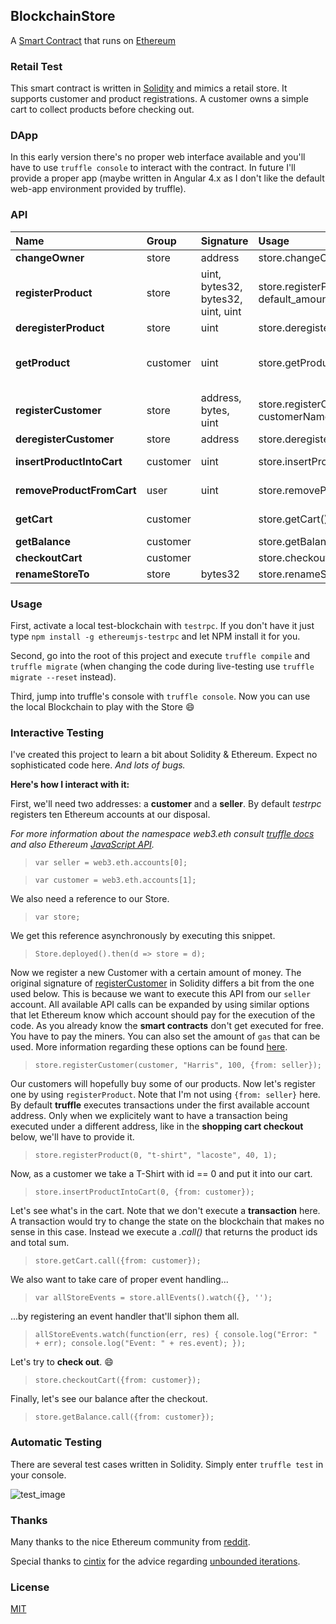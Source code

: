 ## BlockchainStore

A [Smart Contract](https://github.com/brakmic/BlockchainStore/blob/master/contracts/Store.sol) that runs on [Ethereum](https://www.ethereum.org/)

### Retail Test

This smart contract is written in [Solidity](https://solidity.readthedocs.io/en/develop/) and mimics a retail store. It supports customer and product registrations. A customer owns a simple cart to collect products before checking out.

### DApp

In this early version there's no proper web interface available and you'll have to use `truffle console` to interact with the contract. In future I'll provide a proper app (maybe written in Angular 4.x as I don't like the default web-app environment provided by truffle).

### API

| Name  | Group  | Signature  | Usage  | Returns |
|:-|:-|:-|:-|---|
| **changeOwner**  | store  | address   | store.changeOwner(new_orner_address)  | **bool**  |
| **registerProduct**   | store  | uint, bytes32, bytes32, uint, uint   | store.registerProduct(id, name, description, price, default_amount)   | **bool** |
| **deregisterProduct**   | store   | uint   | store.deregisterProduct(productId)   | **bool**  |
| **getProduct**  | customer  | uint  | store.getProduct(productId)  | (**bytes32** *prod_name*, **bytes32** *prod_desc*, **uint** *prod_price*, **uint** *prod_default_amount*)  |
| **registerCustomer**  | store   | address, bytes, uint  | store.registerCustomer(customerAddress, customerName, customerBalance)  |  **bool**  |
| **deregisterCustomer**  | store   | address   | store.deregisterCustomer(customerAddress)  | **bool**   |
| **insertProductIntoCart**  | customer  | uint  | store.insertProductIntoCart(prodId)  | (**bool** *success*, **uint** *position_in_prod_mapping*)  |
| **removeProductFromCart**  | user  | uint  | store.removeProductFromCart(prod_position_in_mapping)  | *fires an event on successful removal* |
| **getCart**  | customer  |   | store.getCart()  | (**uint[]** *productIds*, **uint** *completeSum*)  |
| **getBalance**  | customer  |   | store.getBalance()  | **uint** |
| **checkoutCart**  | customer  |   | store.checkoutCart()  | **bool**  |
| **renameStoreTo**  | store  | bytes32  | store.renameStoreTo(new_store_name)  | **bool**  |

### Usage

First, activate a local test-blockchain with `testrpc`. If you don't have it just type `npm install -g ethereumjs-testrpc` and let NPM install it for you.

Second, go into the root of this project and execute `truffle compile` and `truffle migrate` (when changing the code during live-testing use `truffle migrate --reset` instead).

Third, jump into truffle's console with `truffle console`. Now you can use the local Blockchain to play with the Store :smile:

### Interactive Testing

I've created this project to learn a bit about Solidity & Ethereum. Expect no sophisticated code here. *And lots of bugs.*

**Here's how I interact with it:**

First, we'll need two addresses: a **customer** and a **seller**. By default *testrpc* registers ten Ethereum accounts at our disposal.

*For more information about the namespace web3.eth consult [truffle docs](http://truffleframework.com/docs/) and also Ethereum [JavaScript API](https://github.com/ethereum/wiki/wiki/JavaScript-API).*

> `var seller = web3.eth.accounts[0];`

> `var customer = web3.eth.accounts[1];`

We also need a reference to our Store.

> `var store;`

We get this reference asynchronously by executing this snippet.

> `Store.deployed().then(d => store = d);`

Now we register a new Customer with a certain amount of money. The original signature of [registerCustomer](https://github.com/brakmic/BlockchainStore/blob/master/contracts/Store.sol#L98) in Solidity differs a bit from the one used below. This is because we want to execute this API from our `seller` account. All available API calls can be expanded by using similar options that let Ethereum know which account should pay for the execution of the code. As you already know the **smart contracts** don't get executed for free. You have to pay the miners. You can also set the amount of `gas` that can be used. More information regarding these options can be found [here](http://truffleframework.com/docs/getting_started/contracts).

> `store.registerCustomer(customer, "Harris", 100, {from: seller});`

Our customers will hopefully buy some of our products. Now let's register one by using `registerProduct`. Note that I'm not using `{from: seller}` here. By default **truffle** executes transactions under the first available account address. Only when we explicitely want to have a transaction being executed under a different address, like in the **shopping cart checkout** below, we'll have to provide it.

> `store.registerProduct(0, "t-shirt", "lacoste", 40, 1);`

Now, as a customer we take a T-Shirt with id == 0 and put it into our cart.

> `store.insertProductIntoCart(0, {from: customer});`

Let's see what's in the cart. Note that we don't execute a **transaction** here. A transaction would try to change the state on the blockchain that makes no sense in this case. Instead we execute a *.call()* that returns the product ids and total sum.

> `store.getCart.call({from: customer});`

We also want to take care of proper event handling...

> `var allStoreEvents = store.allEvents().watch({}, '');`

...by registering an event handler that'll siphon them all.

> `allStoreEvents.watch(function(err, res) { console.log("Error: " + err); console.log("Event: " + res.event); });`

Let's try to **check out**. :smile:

> `store.checkoutCart({from: customer});`

Finally, let's see our balance after the checkout.

> `store.getBalance.call({from: customer});`

### Automatic Testing

There are several test cases written in Solidity. Simply enter `truffle test` in your console.

![test_image](https://picload.org/image/rpgcdppi/untitled.png)


### Thanks

Many thanks to the nice Ethereum community from [reddit](https://www.reddit.com/r/ethereum/comments/6ik0yb/learning_solidity_a_simple_storesmartcontract/).

Special thanks to [cintix](https://www.reddit.com/user/cintix) for the advice regarding [unbounded iterations](https://www.reddit.com/r/ethereum/comments/6ik0yb/learning_solidity_a_simple_storesmartcontract/dj70kww/).

### License

[MIT](https://github.com/brakmic/BlockchainStore/blob/master/LICENSE)
